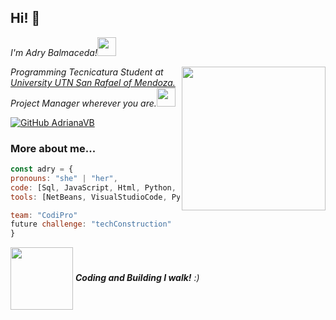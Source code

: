 <h2> Hi! 👋</h2> 
<p><em>I'm Adry Balmaceda!<img align='bottom' src="https://media3.giphy.com/media/v1.Y2lkPTc5MGI3NjExajhlZGttdXYzdml3dGYzc2o0YnN1dGc0Y2RvbWUxa3UzcmRnZHR3ZCZlcD12MV9pbnRlcm5hbF9naWZfYnlfaWQmY3Q9cw/QTfX9Ejfra3ZmNxh6B/giphy.gif"width="30">
  </em></p>
<img align='right' src="https://media.giphy.com/media/v1.Y2lkPTc5MGI3NjExMnR5enEyd2F6bGZ6ZXY5YW4ydHl0eTRueDczMTh6ZXc2bGV5MjNpeCZlcD12MV9pbnRlcm5hbF9naWZfYnlfaWQmY3Q9cw/aIJDrOomj81MQZz2uO/giphy-downsized.gif" width="230">
<p><em>Programming Tecnicatura Student at <a href="https://www.frsr.utn.edu.ar/">University UTN San Rafael of Mendoza.</a>  
</br>Project Manager wherever you are.<img align='bottom' src="https://media4.giphy.com/media/v1.Y2lkPTc5MGI3NjExMTNoY3MxamJxY2o5c2k1Z2s5eXBodGVxMHNpcTBzaW44eGt6ZDI2bSZlcD12MV9zdGlja2Vyc19zZWFyY2gmY3Q9cw/5nljVQFuaRdyM624EU/giphy.gif"width="30"> 
</em></p>

[![GitHub AdrianaVB](https://img.shields.io/github/followers/AdrianaVB?label=follow&style=social
)](https://github.com/AdrianaVB) 

  ### More about me...

  ```javascript
const adry = {
  pronouns: "she" | "her",
  code: [Sql, JavaScript, Html, Python, Java],
  tools: [NetBeans, VisualStudioCode, PyCharm, SublimeText, PSeInt, GitBash, MySQL],

team: "CodiPro"
future challenge: "techConstruction"
}
```
<img align='center' src="https://media1.giphy.com/media/v1.Y2lkPTc5MGI3NjExMGIyNng2Y3dyMHNtNmNqZ2toanZkcmFyM2ZmZGJvMmg0enZvdDRsMiZlcD12MV9pbnRlcm5hbF9naWZfYnlfaWQmY3Q9cw/ryRe2vuYIQ3RQ5eMtY/giphy.gif" width="100"> <em><b>Coding and Building I walk!</b> :)</em>
<!--
**AdrianaVB/AdrianaVB** is a ✨ _special_ ✨ repository because its `README.md` (this file) appears on your GitHub profile.

Here are some ideas to get you started:

- 🔭 I’m currently working on ...
- 🌱 I’m currently learning ...
- 👯 I’m looking to collaborate on ...
- 🤔 I’m looking for help with ...
- 💬 Ask me about ...
- 📫 How to reach me: ...
- 😄 Pronouns: ...
- ⚡ Fun fact: ...
-->
